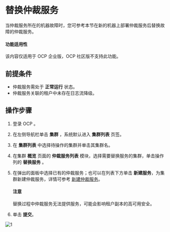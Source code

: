 # 替换仲裁服务

当仲裁服务所在的机器故障时，您可参考本节在新的机器上部署仲裁服务后替换故障的仲裁服务。

<main id="notice" type='notice'>
<h4>功能适用性</h4>
<p>该内容仅适用于 OCP 企业版，OCP 社区版不支持此功能。</p>
</main>

## 前提条件

* 仲裁服务需处于 **正常运行** 状态。
* 仲裁服务关联的租户中未存在日志流降级。

## 操作步骤

1. 登录 OCP 。

2. 在左侧导航栏单击 **集群** ，系统默认进入 **集群列表** 页签。

3. 在 **集群列表** 中选择待操作的集群并单击其集群名。

4. 在集群 **概览** 页面的 **仲裁服务列表** 模块，选择需要替换服务的集群，单击操作列的 **替换服务** 。

5. 在弹出的面板中选择已有的仲裁服务；也可以在列表下方单击 **新建服务**，为集群新建仲裁服务，详情可参考 [新建仲裁服务](200.creat-arbitration-services.md)。

    <main id="notice" type='notice'>
    <h4>注意</h4>
    <p>替换过程中仲裁服务无法提供服务，可能会影响租户副本的高可用安全。</p>
    </main>

6. 单击 **提交**。

![1](https://obbusiness-private.oss-cn-shanghai.aliyuncs.com/doc/img/ocp/410/%E4%BB%B2%E8%A3%81-%E6%9B%BF%E6%8D%A2%E6%9C%8D%E5%8A%A1.png)

